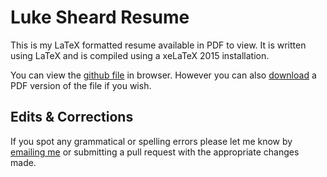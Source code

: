 # Luke Sheard Resume
This is my LaTeX formatted resume available in PDF to view. It is written using LaTeX and is compiled using a xeLaTeX 2015 installation.

You can view the [github file](/Luke_Sheard_Resume.pdf) in browser. However you can also [download](../../raw/master/Luke_Sheard_Resume.pdf) a PDF version of the file if you wish.

## Edits &amp; Corrections
If you spot any grammatical or spelling errors please let me know by [emailing me](mailto:me@lukesheard.com) or submitting a pull request with the appropriate changes made.

